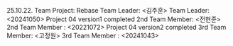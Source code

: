 25.10.22. Team Project: Rebase
Team Leader: <김주훈>
Team Leader: <20241050>
Project 04 version1 completed
2nd Team Member: <전현준>
2nd Team Member : <20221072>
Project 04 version2 completed
3rd Team Member: <고정원>
3rd Team Member : <20241043>
